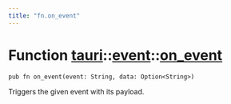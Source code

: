 ```yaml
---
title: "fn.on_event"
---
```


# Function [tauri](/docs/api/rust/tauri/../index.html)::​[event](/docs/api/rust/tauri/index.html)::​[on_event](/docs/api/rust/tauri/)

    pub fn on_event(event: String, data: Option<String>)

Triggers the given event with its payload.
